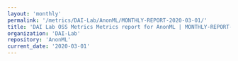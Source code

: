 ```yaml
---
layout: 'monthly'
permalink: '/metrics/DAI-Lab/AnonML/MONTHLY-REPORT-2020-03-01/'
title: 'DAI Lab OSS Metrics Metrics report for AnonML | MONTHLY-REPORT-2020-03-01'
organization: 'DAI-Lab'
repository: 'AnonML'
current_date: '2020-03-01'
---
```

